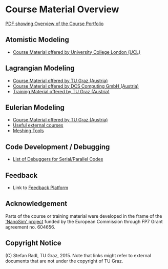 Course Material Overview
================================

[PDF showing Overview of the Course Portfolio](PDFs/2015-06-30_AcademicTrainingAndFeedback.pdf)

Atomistic Modeling
-----------------
* [Course Material offered by University College London (UCL)](1_MaterialsTheory/courses_UCL.md)

Lagrangian Modeling
-----------------
* [Course Material offered by TU Graz (Austria)](2_LagrangianModels/courses_TUGraz.md)
* [Course Material offered by DCS Computing GmbH (Austria)](2_LagrangianModels/courses_DCS.md)
* [Training Material offered by TU Graz (Austria)](2_LagrangianModels/TrainingMaterial/OVERVIEW.md)

Eulerian Modeling
--------------------
* [Course Material offered by TU Graz (Austria)](3_EulerianModels/courses_TUGraz.md)
* [Useful external courses](3_EulerianModels/courses_external.md)
* [Meshing Tools](3_EulerianModels/meshingTools.md)

Code Development / Debugging
------------------------------------------
* [List of Debuggers for Serial/Parallel Codes](4_Coding/debuggers.md)

Feedback
---------------
* Link to [Feedback Platform](99_Feedback/README.md)

Acknowledgement
--------------------------
Parts of the course or training material were developed in the frame of the ['NanoSim' project](http://www.sintef.no/projectweb/nanosim) funded by the European Commission through FP7 Grant agreement no. 604656.

Copyright Notice
-------------
(C) Stefan Radl, TU Graz, 2015. Note that links might refer to external documents that are not under the copyright of TU Graz.
